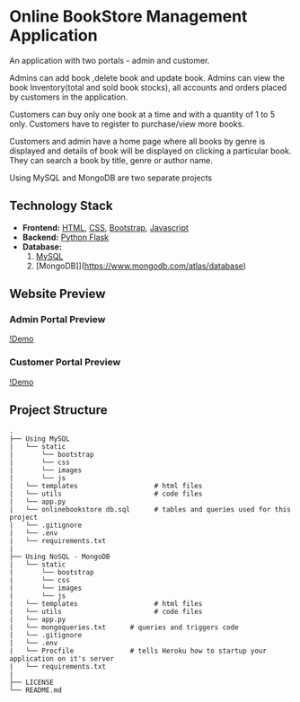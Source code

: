 # Online BookStore Management Application
An application with two portals - admin and customer. 

Admins can add book ,delete book and update book. Admins can view the book Inventory(total and sold book stocks), all accounts and orders placed by customers in the application.

Customers can buy only one book at a time and with a quantity of 1 to 5 only. Customers have to register to purchase/view more books.

Customers and admin have a home page where all books by genre is displayed and details of book will be displayed on clicking a particular book.
They can search a book by title, genre or author name.

Using MySQL and MongoDB are two separate projects

 
## Technology Stack
* **Frontend:** [HTML](https://html.com/), [CSS](https://developer.mozilla.org/en-US/docs/Web/CSS), [Bootstrap](https://getbootstrap.com/), [Javascript](https://developer.mozilla.org/en-US/docs/Web/JavaScript)
* **Backend:** [Python Flask](https://flask.palletsprojects.com/en/2.0.x/)
* **Database:** 
  1. [MySQL](https://www.mysql.com/) 
  2. [MongoDB]](https://www.mongodb.com/atlas/database)


## Website Preview
### Admin Portal Preview
  [!Demo](https://user-images.githubusercontent.com/63465293/144717705-0444def6-41dc-4d17-ba48-0ac1ac2811a7.mp4)

### Customer Portal Preview
  [!Demo](https://user-images.githubusercontent.com/63465293/144717576-540e6beb-c630-4971-b98c-1bb670d7ad3b.mp4)

## Project Structure
    .
    ├── Using MySQL
    |   └── static
    |       └── bootstrap
    |       └── css
    |       └── images
    |       └── js 
    |   └── templates                   # html files 
    |   └── utils                       # code files
    |   └── app.py              
    |   └── onlinebookstore db.sql      # tables and queries used for this project
    |   └── .gitignore
    |   └── .env
    |   └── requirements.txt
    |
    ├── Using NoSQL - MongoDB
    |   └── static
    |       └── bootstrap
    |       └── css
    |       └── images
    |       └── js 
    |   └── templates                   # html files 
    |   └── utils                       # code files
    |   └── app.py              
    |   └── mongoqueries.txt      # queries and triggers code
    |   └── .gitignore
    |   └── .env
    |   └── Procfile              # tells Heroku how to startup your application on it's server
    |   └── requirements.txt
    |
    ├── LICENSE
    └── README.md
